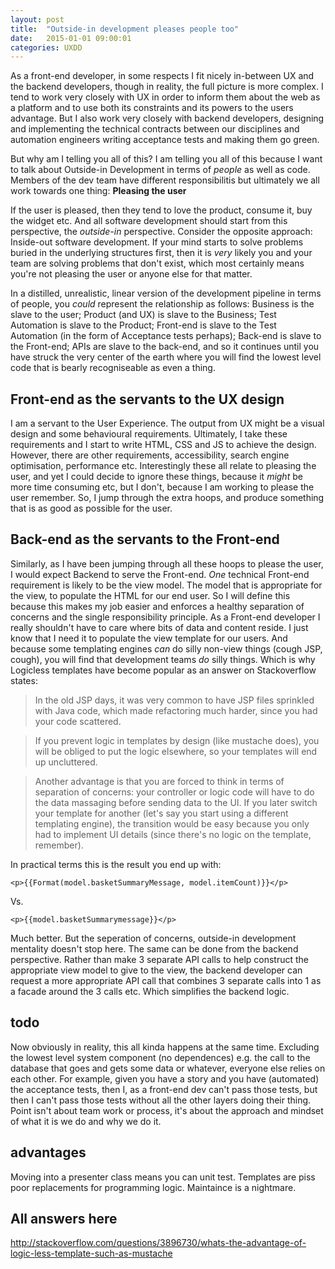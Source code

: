 ```yaml
---
layout: post
title:  "Outside-in development pleases people too"
date:   2015-01-01 09:00:01
categories: UXDD
---
```


As a front-end developer, in some respects I fit nicely in-between UX and the backend developers, though in reality, the full picture is more complex. I tend to work very closely with UX in order to inform them about the web as a platform and to use both its constraints and its powers to the users advantage. But I also work very closely with backend developers, designing and implementing the technical contracts between our disciplines and automation engineers writing acceptance tests and making them go green.

But why am I telling you all of this? I am telling you all of this because I want to talk about Outside-in Development in terms of *people* as well as code. Members of the dev team have different responsibilitis but ultimately we all work towards one thing: **Pleasing the user**

If the user is pleased, then they tend to love the product, consume it, buy the widget etc. And all software development should start from this perspective, the *outside-in* perspective. Consider the opposite approach: Inside-out software development. If your mind starts to solve problems buried in the underlying structures first, then it is *very* likely you and your team are solving problems that don't exist, which most certainly means you're not pleasing the user or anyone else for that matter.

In a distilled, unrealistic, linear version of the development pipeline in terms of people, you *could* represent the relationship as follows: Business is the slave to the user; Product (and UX) is slave to the Business; Test Automation is slave to the Product; Front-end is slave to the Test Automation (in the form of Acceptance tests perhaps); Back-end is slave to the Front-end; APIs are slave to the back-end, and so it continues until you have struck the very center of the earth where you will find the lowest level code that is bearly recogniseable as even a thing.

## Front-end as the servants to the UX design

I am a servant to the User Experience. The output from UX might be a visual design and some behavioural requirements. Ultimately, I take these requirements and I start to write HTML, CSS and JS to achieve the design. However, there are other requirements, accessibility, search engine optimisation, performance etc. Interestingly these all relate to pleasing the user, and yet I could decide to ignore these things, because it *might* be more time consuming etc, but I don't, because I am working to please the user remember. So, I jump through the extra hoops, and produce something that is as good as possible for the user.

## Back-end as the servants to the Front-end

Similarly, as I have been jumping through all these hoops to please the user, I would expect Backend to serve the Front-end. *One* technical Front-end requirement is likely to be the view model. The model that is appropriate for the view, to populate the HTML for our end user. So I will define this because this makes my job easier and enforces a healthy separation of concerns and the single responsibility principle. As a Front-end developer I really shouldn't have to care where bits of data and content reside. I just know that I need it to populate the view template for our users. And because some templating engines *can* do silly non-view things (cough JSP, cough), you will find that development teams *do* silly things. Which is why Logicless templates have become popular as an answer on Stackoverflow states:

> In the old JSP days, it was very common to have JSP files sprinkled with Java code, which made refactoring much harder, since you had your code scattered.

> If you prevent logic in templates by design (like mustache does), you will be obliged to put the logic elsewhere, so your templates will end up uncluttered.

> Another advantage is that you are forced to think in terms of separation of concerns: your controller or logic code will have to do the data massaging before sending data to the UI. If you later switch your template for another (let's say you start using a different templating engine), the transition would be easy because you only had to implement UI details (since there's no logic on the template, remember).

In practical terms this is the result you end up with:

	<p>{{Format(model.basketSummaryMessage, model.itemCount)}}</p>

Vs.

	<p>{{model.basketSummarymessage}}</p>

Much better. But the seperation of concerns, outside-in development mentality doesn't stop here. The same can be done from the backend perspective. Rather than make 3 separate API calls to help construct the appropriate view model to give to the view, the backend developer can request a more appropriate API call that combines 3 separate calls into 1 as a facade around the 3 calls etc. Which simplifies the backend logic.

## todo

Now obviously in reality, this all kinda happens at the same time. Excluding the lowest level system component (no dependences) e.g. the call to the database that goes and gets some data or whatever, everyone else relies on each other. For example, given you have a story and you have (automated) the acceptance tests, then I, as a front-end dev can't pass those tests, but then I can't pass those tests without all the other layers doing their thing. Point isn't about team work or process, it's about the approach and mindset of what it is we do and why we do it.

## advantages

Moving into a presenter class means you can unit test.
Templates are piss poor replacements for programming logic.
Maintaince is a nightmare.

## All answers here

http://stackoverflow.com/questions/3896730/whats-the-advantage-of-logic-less-template-such-as-mustache